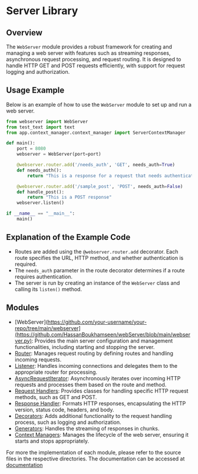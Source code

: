 # Server Library

## Overview
The `WebServer` module provides a robust framework for creating and managing a web server with features such as streaming responses, asynchronous request processing, and request routing. It is designed to handle HTTP GET and POST requests efficiently, with support for request logging and authorization.

## Usage Example
Below is an example of how to use the `WebServer` module to set up and run a web server.

```python
from webserver import WebServer
from test_text import text
from app.context_manager.context_manager import ServerContextManager

def main():
    port = 8080
    webserver = WebServer(port=port)

    @webserver.router.add('/needs_auth', 'GET', needs_auth=True)
    def needs_auth():
        return "This is a response for a request that needs authentication"

    @webserver.router.add('/sample_post', 'POST', needs_auth=False)
    def handle_post():
        return "This is a POST response"
    webserver.listen()

if __name__ == "__main__":
    main()
```
## Explanation of the Example Code

- Routes are added using the `@webserver.router.add` decorator. Each route specifies the URL, HTTP method, and whether authentication is required.
- The `needs_auth` parameter in the route decorator determines if a route requires authentication.
- The server is run by creating an instance of the `WebServer` class and calling its `listen()` method.

## Modules

- [WebServer](https://github.com/your-username/your-repo/tree/main/webserver](https://github.com/HassanBoukhamseen/webServer/blob/main/webserver.py): Provides the main server configuration and management functionalities, including starting and stopping the server.
- [Router]([https://github.com/your-username/your-repo/tree/main/app/router](https://github.com/HassanBoukhamseen/webServer/blob/main/app/router/router.py)): Manages request routing by defining routes and handling incoming requests.
- [Listener]([https://github.com/your-username/your-repo/tree/main/app/listener](https://github.com/HassanBoukhamseen/webServer/blob/main/app/listener/listener.py)): Handles incoming connections and delegates them to the appropriate router for processing.
- [AsyncRequestIterator]([https://github.com/your-username/your-repo/tree/main/app/iterators](https://github.com/HassanBoukhamseen/webServer/blob/main/app/iterators/iterators.py)): Asynchronously iterates over incoming HTTP requests and processes them based on the route and method.
- [Request Handlers]([https://github.com/your-username/your-repo/tree/main/app/request_handler](https://github.com/HassanBoukhamseen/webServer/tree/main/app/request_handler)): Provides classes for handling specific HTTP request methods, such as GET and POST.
- [Response Handler]([https://github.com/your-username/your-repo/tree/main/app/response_handler](https://github.com/HassanBoukhamseen/webServer/blob/main/app/response_handler/response_handler.py)): Formats HTTP responses, encapsulating the HTTP version, status code, headers, and body.
- [Decorators]([https://github.com/your-username/your-repo/tree/main/app/decorators](https://github.com/HassanBoukhamseen/webServer/blob/main/app/decorators/decorators.py)): Adds additional functionality to the request handling process, such as logging and authorization.
- [Generators]([https://github.com/your-username/your-repo/tree/main/app/generators](https://github.com/HassanBoukhamseen/webServer/blob/main/app/generators/generators.py)): Handles the streaming of responses in chunks.
- [Context Managers]([https://github.com/your-username/your-repo/tree/main/app/context_manager](https://github.com/HassanBoukhamseen/webServer/blob/main/app/context_manager/context_manager.py)): Manages the lifecycle of the web server, ensuring it starts and stops appropriately.

For more the implementation of each module, please refer to the source files in the respective directories. The documentation can be accessed at [documentation](https://github.com/HassanBoukhamseen/webServer/blob/main/server_documentation.pdf)
